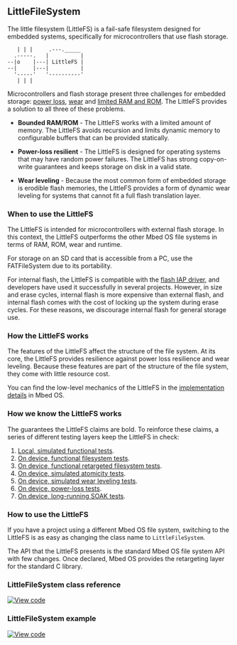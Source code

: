 ## LittleFileSystem

The little filesystem (LittleFS) is a fail-safe filesystem designed for embedded systems, specifically for microcontrollers that use flash storage.

```
   | | |     .---._____
  .-----.   |          |
--|o    |---| LittleFS |
--|     |---|          |
  '-----'   '----------'
   | | |
```

Microcontrollers and flash storage present three challenges for embedded storage: [power loss](#power-loss-resilience), [wear](#wear-leveling) and [limited RAM and ROM](#bounded-ram-and-rom). The LittleFS provides a solution to all three of these problems.

- **Bounded RAM/ROM** - The LittleFS works with a limited amount of memory. The LittleFS avoids recursion and limits dynamic memory to configurable buffers that can be provided statically.

- **Power-loss resilient** - The LittleFS is designed for operating systems that may have random power failures. The LittleFS has strong copy-on-write guarantees and keeps storage on disk in a valid state.

- **Wear leveling** - Because the most common form of embedded storage is erodible flash memories, the LittleFS provides a form of dynamic wear leveling for systems that cannot fit a full flash translation layer.

### When to use the LittleFS

The LittleFS is intended for microcontrollers with external flash storage. In this context, the LittleFS outperforms the other Mbed OS file systems in terms of RAM, ROM, wear and runtime.

For storage on an SD card that is accessible from a PC, use the FATFileSystem due to its portability.

For internal flash, the LittleFS is compatible with the <a href="https://github.com/ARMmbed/flashiap-driver" target="_blank">flash IAP driver</a>, and developers have used it successfully in several projects. However, in size and erase cycles, internal flash is more expensive than external flash, and internal flash comes with the cost of locking up the system during erase cycles. For these reasons, we discourage internal flash for general storage use.

### How the LittleFS works

The features of the LittleFS affect the structure of the file system. At its core, the LittleFS provides resilience against power loss resilience and wear leveling. Because these features are part of the structure of the file system, they come with little resource cost.

You can find the low-level mechanics of the LittleFS in the <a href="https://github.com/ARMmbed/mbed-os/blob/master/features/filesystem/littlefs/littlefs/DESIGN.md" target="_blank">implementation details</a> in Mbed OS.

### How we know the LittleFS works

The guarantees the LittleFS claims are bold. To reinforce these claims, a series of different testing layers keep the LittleFS in check:

1. <a href="https://github.com/ARMmbed/mbed-os/tree/master/features/filesystem/littlefs/littlefs/tests" target="_blank">Local, simulated functional tests</a>.
1. <a href="https://github.com/ARMmbed/mbed-os/tree/master/features/filesystem/littlefs/TESTS/filesystem" target="_blank">On device, functional filesystem tests</a>.
1. <a href="https://github.com/ARMmbed/mbed-os/tree/master/features/filesystem/littlefs/TESTS/filesystem_retarget" target="_blank">On device, functional retargeted filesystem tests</a>.
1. <a href="https://github.com/ARMmbed/mbed-os/tree/master/features/filesystem/littlefs/TESTS/filesystem_recovery/resilience" target="_blank">On device, simulated atomicity tests</a>.
1. <a href="https://github.com/ARMmbed/mbed-os/tree/master/features/filesystem/littlefs/TESTS/filesystem_recovery/wear_leveling" target="_blank">On device, simulated wear leveling tests</a>.
1. <a href="https://github.com/ARMmbed/mbed-os/tree/master/features/filesystem/littlefs/TESTS/filesystem_recovery/resilience_functional" target="_blank">On device, power-loss tests</a>.
1. <a href="https://github.com/ARMmbed/mbed-littlefs-soaktest" target="_blank">On device, long-running SOAK tests</a>.

### How to use the LittleFS

If you have a project using a different Mbed OS file system, switching to the LittleFS is as easy as changing the class name to `LittleFileSystem`.

The API that the LittleFS presents is the standard Mbed OS file system API with few changes. Once declared, Mbed OS provides the retargeting layer for the standard C library.

### LittleFileSystem class reference

[![View code](https://www.mbed.com/embed/?type=library)](https://os.mbed.com/docs/v5.6/mbed-os-api-doxy/class_f_a_t_file_system.html)

### LittleFileSystem example

[![View code](https://www.mbed.com/embed/?type=library)](https://os.mbed.com/teams/mbed-os-examples/code/mbed-os-example-littlefs)
